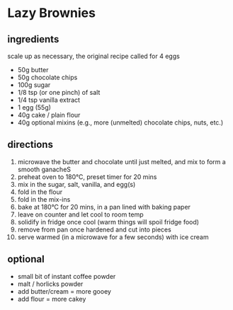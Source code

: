 # Lazy Brownies

## ingredients

scale up as necessary, the original recipe called for 4 eggs

* 50g butter
* 50g chocolate chips
* 100g sugar
* 1/8 tsp (or one pinch) of salt
* 1/4 tsp vanilla extract
* 1 egg (55g)
* 40g cake / plain flour
* 40g optional mixins (e.g., more (unmelted) chocolate chips, nuts, etc.)

## directions

1. microwave the butter and chocolate until just melted, and mix to form a smooth ganacheS
2. preheat oven to 180°C, preset timer for 20 mins
3. mix in the sugar, salt, vanilla, and egg(s)
4. fold in the flour
5. fold in the mix-ins
6. bake at 180°C for 20 mins, in a pan lined with baking paper
7. leave on counter and let cool to room temp
8. solidify in fridge once cool (warm things will spoil fridge food)
9. remove from pan once hardened and cut into pieces
10. serve warmed (in a microwave for a few seconds) with ice cream

## optional

* small bit of instant coffee powder
* malt / horlicks powder
* add butter/cream = more gooey
* add flour = more cakey
